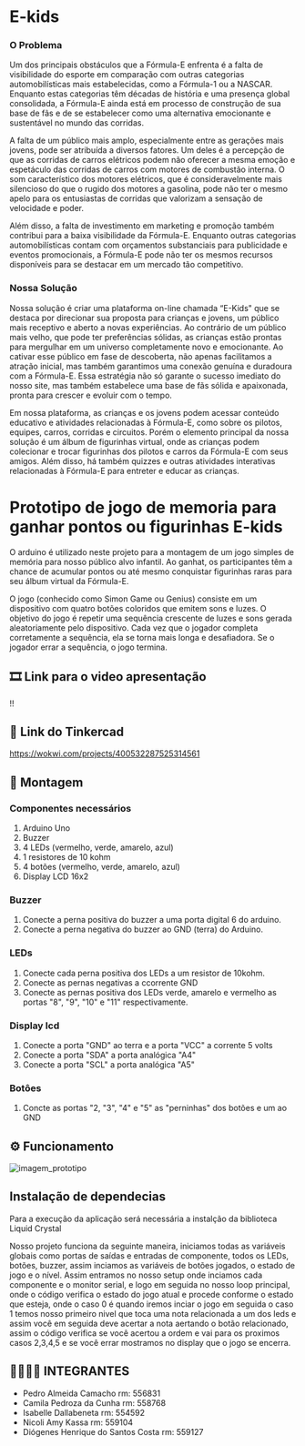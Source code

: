 # E-kids

### O Problema
Um dos principais obstáculos que a Fórmula-E enfrenta é a falta de visibilidade do esporte em comparação com outras categorias automobilísticas mais estabelecidas, como a Fórmula-1 ou a NASCAR. Enquanto estas categorias têm décadas de história e uma presença global consolidada, a Fórmula-E ainda está em processo de construção de sua base de fãs e de se estabelecer como uma alternativa emocionante e sustentável no mundo das corridas.

A falta de um público mais amplo, especialmente entre as gerações mais jovens, pode ser atribuída a diversos fatores. Um deles é a percepção de que as corridas de carros elétricos podem não oferecer a mesma emoção e espetáculo das corridas de carros com motores de combustão interna. O som característico dos motores elétricos, que é consideravelmente mais silencioso do que o rugido dos motores a gasolina, pode não ter o mesmo apelo para os entusiastas de corridas que valorizam a sensação de velocidade e poder.

Além disso, a falta de investimento em marketing e promoção também contribui para a baixa visibilidade da Fórmula-E. Enquanto outras categorias automobilísticas contam com orçamentos substanciais para publicidade e eventos promocionais, a Fórmula-E pode não ter os mesmos recursos disponíveis para se destacar em um mercado tão competitivo.

### Nossa Solução
Nossa solução é criar uma plataforma on-line chamada “E-Kids" que se destaca por direcionar sua proposta para crianças e jovens, um público mais receptivo e aberto a novas experiências. Ao contrário de um público mais velho, que pode ter preferências sólidas, as crianças estão prontas para mergulhar em um universo completamente novo e emocionante. Ao cativar esse público em fase de descoberta, não apenas facilitamos a atração inicial, mas também garantimos uma conexão genuína e duradoura com a Fórmula-E. Essa estratégia não só garante o sucesso imediato do nosso site, mas também estabelece uma base de fãs sólida e apaixonada, pronta para crescer e evoluir com o tempo.

Em nossa plataforma, as crianças e os jovens podem acessar conteúdo educativo e atividades relacionadas à Fórmula-E, como sobre os pilotos, equipes, carros, corridas e circuitos. Porém o elemento principal da nossa solução é um álbum de figurinhas virtual, onde as crianças podem colecionar e trocar figurinhas dos pilotos e carros da Fórmula-E com seus amigos. Além disso, há também quizzes e outras atividades interativas relacionadas à Fórmula-E para entreter e educar as crianças. 


# Prototipo de jogo de memoria para ganhar pontos ou figurinhas E-kids
O arduino é utilizado neste projeto para a montagem de um jogo simples de memória para nosso público alvo infantil. Ao ganhat, os participantes têm a chance de acumular pontos ou até mesmo conquistar figurinhas raras para seu álbum virtual da Fórmula-E.

O jogo (conhecido como Simon Game ou Genius) consiste em um dispositivo com quatro botões coloridos que emitem sons e luzes. O objetivo do jogo é repetir uma sequência crescente de luzes e sons gerada aleatoriamente pelo dispositivo. Cada vez que o jogador completa corretamente a sequência, ela se torna mais longa e desafiadora. Se o jogador errar a sequência, o jogo termina. 

## 🎞 Link para o video apresentação
!!

## 💎 Link do Tinkercad
https://wokwi.com/projects/400532287525314561

## 🔨 Montagem
### Componentes necessários
1. Arduino Uno
2. Buzzer
3. 4 LEDs (vermelho, verde, amarelo, azul)
5. 1 resistores de 10 kohm
6. 4 botões (vermelho, verde, amarelo, azul)
7. Display LCD 16x2

   
### Buzzer
1. Conecte a perna positiva do buzzer a uma porta digital 6 do arduino.
2. Conecte a perna negativa do buzzer ao GND (terra) do Arduino.
   
### LEDs
1. Conecte cada perna positiva dos LEDs a um resistor de 10kohm.
2. Conecte as pernas negativas a ccorrente GND
3. Conecte as pernas positiva dos LEDs verde, amarelo e vermelho as portas "8", "9", "10" e "11" respectivamente.

### Display lcd
1. Conecte a porta "GND" ao terra e a porta "VCC" a corrente 5 volts
2. Conecte a porta "SDA" a porta analógica "A4"
3. Conecte a porta "SCL" a porta analógica "A5"

### Botôes 
1. Concte as portas "2, "3", "4" e "5" as "perninhas" dos botões e um ao GND
   
## ⚙ Funcionamento
![imagem_prototipo](https://github.com/Pedro-Camacho/Challenge-Edge-Computing/assets/49591140/026dd98d-9577-4e96-a6bc-0a47b0cd490d)


## Instalação de dependecias
Para a execução da aplicação será necessária a instalção da biblioteca Liquid Crystal

Nosso projeto funciona da seguinte maneira, iniciamos todas as variáveis globais como portas de saídas e entradas de componente,
todos os LEDs, botões, buzzer, assim inciamos as variáveis de botões jogados, o estado de jogo e o nível.
Assim entramos no nosso setup onde inciamos cada componente e o monitor serial, e logo em seguida no nosso loop principal, onde o código verifica o estado do jogo atual e procede conforme o estado que esteja, onde o caso 0 é quando iremos inciar o jogo em seguida o caso 1 temos nosso primeiro nivel que toca uma nota relacionada a um dos leds e assim você em seguida deve acertar a nota aertando o botão relacionado, assim o código verifica se você acertou a ordem e vai para os proximos casos 2,3,4,5 e se você errar mostramos no display que o jogo se encerra.



## 🙎‍♂️🙎‍♀️ INTEGRANTES

- Pedro Almeida Camacho rm: 556831
- Camila Pedroza da Cunha rm: 558768
- Isabelle Dallabeneta rm: 554592
- Nicoli Amy Kassa rm: 559104
- Diógenes Henrique do Santos Costa rm: 559127
